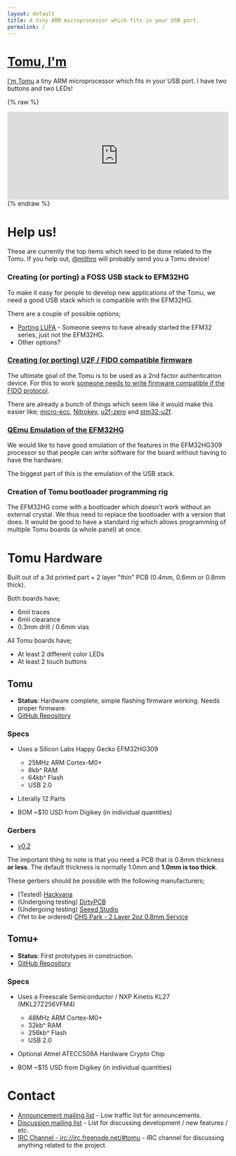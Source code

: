 ```yaml
---
layout: default
title: A tiny ARM microprocessor which fits in your USB port.
permalink: /
---
```


# [Tomu, I'm](tomu.im)

[I'm Tomu](tomu.im) a tiny ARM microprocessor which fits in your USB port. 
I have two buttons and two LEDs!


{% raw %}
<iframe style="min-height: 200px;" src="https://docs.google.com/presentation/d/1XT5oWsYzFATEelErZnxvSWVnVSFUm2gO2fWi31SKbWI/embed?start=true&loop=true&delayms=3000" frameborder="0" width="100%" allowfullscreen="true" mozallowfullscreen="true" webkitallowfullscreen="true"></iframe>
{% endraw %}

# Help us!

These are currently the top items which need to be done related to the Tomu. If
you help out, [@mithro](https://github.com/mithro) will probably send you a
Tomu device!

### Creating (or porting) a FOSS USB stack to EFM32HG

To make it easy for people to develop new applications of the Tomu, we need a
good USB stack which is compatible with the EFM32HG.

There are a couple of possible options;

 * [Porting LUFA](https://github.com/im-tomu/tomu-samples/issues/2) - Someone
   seems to have already started the EFM32 series, just not the EFM32HG.
 * Other options?

### [Creating (or porting) U2F / FIDO compatible firmware](https://github.com/im-tomu/tomu-samples/issues/3)

The ultimate goal of the Tomu is to be used as a 2nd factor authentication
device. For this to work [someone needs to write firmware compatible if the FIDO
protocol](https://github.com/im-tomu/tomu-samples/issues/3).

There are already a bunch of things which seem like it would make this easier like;
[micro-ecc](https://github.com/kmackay/micro-ecc),
[Nitrokey](https://github.com/Nitrokey),
[u2f-zero](https://github.com/conorpp/u2f-zero) and
[stm32-u2f](https://github.com/avivgr/stm32-u2f).


### [QEmu Emulation of the EFM32HG](https://github.com/im-tomu/qemu)

We would like to have good emulation of the features in the EFM32HG309
processor so that people can write software for the board without having to
have the hardware.

The biggest part of this is the emulation of the USB stack.

### Creation of Tomu bootloader programming rig

The EFM32HG come with a bootloader which doesn't work without an external
crystal. We thus need to replace the bootloader with a version that does. It
would be good to have a standard rig which allows programming of multiple Tomu
boards (a whole panel) at once.

# Tomu Hardware

Built out of a 3d printed part + 2 layer "thin" PCB (0.4mm, 0.6mm or 0.8mm
thick).

Both boards have;

 * 6mil traces
 * 6mil clearance
 * 0.3mm drill / 0.6mm vias

All Tomu boards have;

 * At least 2 different color LEDs
 * At least 2 touch buttons

## Tomu

 * **Status**: Hardware complete, simple flashing firmware working. Needs proper
   firmware.
 * [GitHub Repository](https://github.com/im-tomu/tomu-hardware)

### Specs

 * Uses a Silicon Labs Happy Gecko EFM32HG309
   - 25MHz ARM Cortex-M0+
   - 8kb^ RAM
   - 64kb^ Flash
   - USB 2.0

 * Literally 12 Parts
 * BOM ~$10 USD from Digikey (in individual quantities)

### Gerbers

 * [v0.2](https://github.com/im-tomu/tomu-hardware/tree/master/releases/v0.2/gerbers)

The important thing to note is that you need a PCB that is 0.8mm thickness **or
less**. The default thickness is normally 1.0mm and **1.0mm is too thick**.

These gerbers should be possible with the following manufacturers;

 * (Tested) [Hackvana](http://www.hackvana.com/store/)
 * (Undergoing testing) [DirtyPCB](http://dirtypcbs.com/store/pcbs)
 * (Undergoing testing) [Seeed Studio](https://www.seeedstudio.com/fusion_pcb.html)
 * (Yet to be ordered) [OHS Park - 2 Layer 2oz 0.8mm Service](http://docs.oshpark.com/services/two-layer-hhdc/)


## Tomu+

 * **Status**: First prototypes in construction.
 * [GitHub Repository](https://github.com/im-tomu/tomuplus-hardware)
 
### Specs

 * Uses a Freescale Semiconductor / NXP Kinetis KL27 (MKL27Z256VFM4)
   - 48MHz ARM Cortex-M0+
   - 32kb^ RAM
   - 256kb^ Flash
   - USB 2.0

 * Optional Atmel ATECC508A Hardware Crypto Chip

 * BOM ~$15 USD from Digikey (in individual quantities)


# Contact

 * [Announcement mailing list](https://groups.google.com/forum/#!forum/tomu-announce/join) - Low traffic list for announcements.
 * [Discussion mailing list](https://groups.google.com/forum/#!forum/tomu-discuss/join) - List for discussing development / new features / etc.
 * [IRC Channel - irc://irc.freenode.net/#tomu](https://webchat.freenode.net/?channels=#tomu) - IRC channel for discussing anything related to the project.


